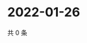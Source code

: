 # 2022-01-26

共 0 条

<!-- BEGIN WEIBO -->
<!-- 最后更新时间 Wed Jan 26 2022 13:00:48 GMT+0800 (China Standard Time) -->

<!-- END WEIBO -->
